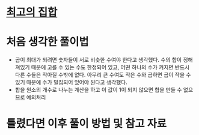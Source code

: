 # [최고의 집합](https://school.programmers.co.kr/learn/courses/30/lessons/43163)

# 처음 생각한 풀이법

- 곱이 최대가 되려면 숫자들이 서로 비슷한 수여야 한다고 생각했다. 수의 합이 정해져있기 때문에 고를 수 있는 수도 한정되어 있고, 어떤 하나의 수가 커지면 반드시 다른 수들은 작아질 수밖에 없다. 아무리 큰 수여도 작은 수와 곱하면 곱이 작을 수 있기 때문에 수가 밀집되어 있어야 된다고 생각했다.
- 합을 원소의 개수로 나누는 계산을 하고 이 값이 1이 되지 않으면 합을 만들 수 없으므로 예외처리

# 틀렸다면 이후 풀이 방법 및 참고 자료
